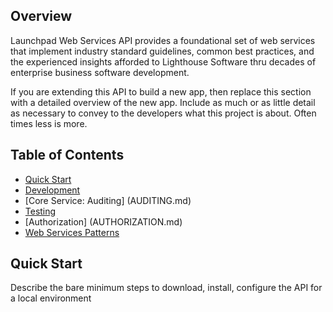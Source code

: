 ## Overview
Launchpad Web Services API provides a foundational set of web services that implement industry standard guidelines, common best practices, and the experienced insights afforded to Lighthouse Software thru decades of enterprise business software development. 

If you are extending this API to build a new app, then replace this section with a detailed overview of the new app. Include as much or as little detail as necessary to convey to the developers what this project is about. Often times less is more. 

## Table of Contents
* [Quick Start](#quick-start)
* [Development](DEVELOP.md)
* [Core Service: Auditing] (AUDITING.md)
* [Testing](TESTING.md)
* [Authorization] (AUTHORIZATION.md)
* [Web Services Patterns](WEB-SERVICE-PATTERNS.md)

## Quick Start
Describe the bare minimum steps to download, install, configure the API for a local environment
